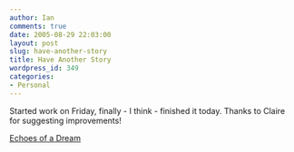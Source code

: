 ```yaml
---
author: Ian
comments: true
date: 2005-08-29 22:03:00
layout: post
slug: have-another-story
title: Have Another Story
wordpress_id: 349
categories:
- Personal
---
```


Started work on Friday, finally - I think - finished it today.  Thanks to Claire for suggesting improvements!  

<a href="http://www.marmablue.co.uk/index.php?title=Echoes_of_a_Dream">Echoes of a Dream</a>

